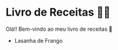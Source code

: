 # Livro de Receitas :man_cook:

Olá!! Bem-vindo ao meu livro de receitas :wave:

- Lasanha de Frango

